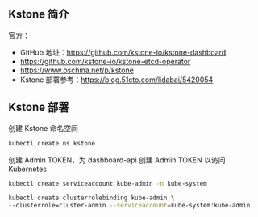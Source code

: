 ## Kstone 简介

官方：

- GitHub 地址：<https://github.com/kstone-io/kstone-dashboard>
- <https://github.com/kstone-io/kstone-etcd-operator>
- <https://www.oschina.net/p/kstone>
- Kstone 部署参考：<https://blog.51cto.com/lidabai/5420054>

## Kstone 部署

创建 Kstone 命名空间

```bash
kubectl create ns kstone
```

创建 Admin TOKEN，为 dashboard-api 创建 Admin TOKEN 以访问 Kubernetes

```bash
kubectl create serviceaccount kube-admin -n kube-system

kubectl create clusterrolebinding kube-admin \
--clusterrole=cluster-admin --serviceaccount=kube-system:kube-admin
```
